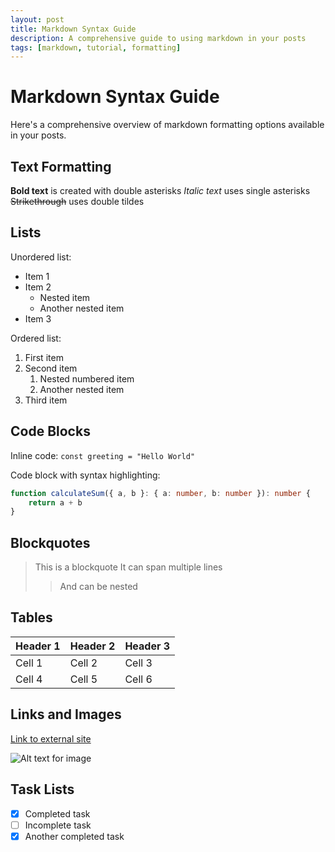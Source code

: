 ```yaml
---
layout: post
title: Markdown Syntax Guide
description: A comprehensive guide to using markdown in your posts
tags: [markdown, tutorial, formatting]
---
```


# Markdown Syntax Guide

Here's a comprehensive overview of markdown formatting options available in your posts.

<!--more-->

## Text Formatting

**Bold text** is created with double asterisks
*Italic text* uses single asterisks
~~Strikethrough~~ uses double tildes

## Lists

Unordered list:
- Item 1
- Item 2
  - Nested item
  - Another nested item
- Item 3

Ordered list:
1. First item
2. Second item
   1. Nested numbered item
   2. Another nested item
3. Third item

## Code Blocks

Inline code: `const greeting = "Hello World"`

Code block with syntax highlighting:
```typescript
function calculateSum({ a, b }: { a: number, b: number }): number {
    return a + b
}
```

## Blockquotes

> This is a blockquote
> It can span multiple lines
>> And can be nested

## Tables

| Header 1 | Header 2 | Header 3 |
|----------|----------|----------|
| Cell 1   | Cell 2   | Cell 3   |
| Cell 4   | Cell 5   | Cell 6   |

## Links and Images

[Link to external site](https://example.com)

![Alt text for image](https://via.placeholder.com/150)

## Task Lists

- [x] Completed task
- [ ] Incomplete task
- [x] Another completed task